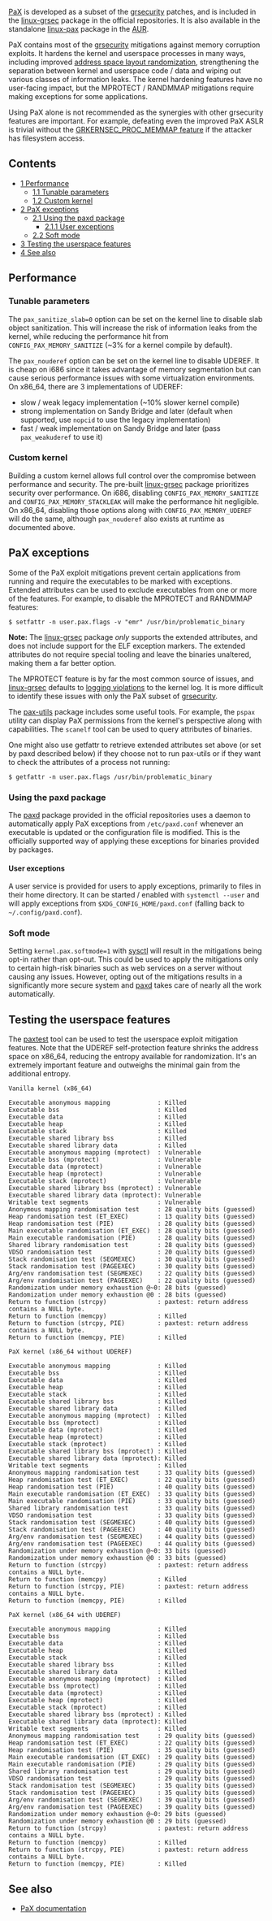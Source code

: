 [PaX](https://en.wikipedia.org/wiki/PaX "wikipedia:PaX") is developed as a subset of the [grsecurity](/index.php/Grsecurity "Grsecurity") patches, and is included in the [linux-grsec](https://www.archlinux.org/packages/?name=linux-grsec) package in the official repositories. It is also available in the standalone [linux-pax](https://aur.archlinux.org/packages/linux-pax/) package in the [AUR](/index.php/AUR "AUR").

PaX contains most of the [grsecurity](/index.php/Grsecurity "Grsecurity") mitigations against memory corruption exploits. It hardens the kernel and userspace processes in many ways, including improved [address space layout randomization](https://en.wikipedia.org/wiki/Address_space_layout_randomization "wikipedia:Address space layout randomization"), strengthening the separation between kernel and userspace code / data and wiping out various classes of information leaks. The kernel hardening features have no user-facing impact, but the MPROTECT / RANDMMAP mitigations require making exceptions for some applications.

Using PaX alone is not recommended as the synergies with other grsecurity features are important. For example, defeating even the improved PaX ASLR is trivial without the [GRKERNSEC_PROC_MEMMAP feature](https://en.wikibooks.org/wiki/Grsecurity/Appendix/Grsecurity_and_PaX_Configuration_Options#Harden_ASLR_against_information_leaks_and_entropy_reduction) if the attacker has filesystem access.

## Contents

*   [1 Performance](#Performance)
    *   [1.1 Tunable parameters](#Tunable_parameters)
    *   [1.2 Custom kernel](#Custom_kernel)
*   [2 PaX exceptions](#PaX_exceptions)
    *   [2.1 Using the paxd package](#Using_the_paxd_package)
        *   [2.1.1 User exceptions](#User_exceptions)
    *   [2.2 Soft mode](#Soft_mode)
*   [3 Testing the userspace features](#Testing_the_userspace_features)
*   [4 See also](#See_also)

## Performance

### Tunable parameters

The `pax_sanitize_slab=0` option can be set on the kernel line to disable slab object sanitization. This will increase the risk of information leaks from the kernel, while reducing the performance hit from `CONFIG_PAX_MEMORY_SANITIZE` (~3% for a kernel compile by default).

The `pax_nouderef` option can be set on the kernel line to disable UDEREF. It is cheap on i686 since it takes advantage of memory segmentation but can cause serious performance issues with some virtualization environments. On x86_64, there are 3 implementations of UDEREF:

*   slow / weak legacy implementation (~10% slower kernel compile)
*   strong implementation on Sandy Bridge and later (default when supported, use `nopcid` to use the legacy implementation)
*   fast / weak implementation on Sandy Bridge and later (pass `pax_weakuderef` to use it)

### Custom kernel

Building a custom kernel allows full control over the compromise between performance and security. The pre-built [linux-grsec](https://www.archlinux.org/packages/?name=linux-grsec) package prioritizes security over performance. On i686, disabling `CONFIG_PAX_MEMORY_SANITIZE` and `CONFIG_PAX_MEMORY_STACKLEAK` will make the performance hit negligible. On x86_64, disabling those options along with `CONFIG_PAX_MEMORY_UDEREF` will do the same, although `pax_nouderef` also exists at runtime as documented above.

## PaX exceptions

Some of the PaX exploit mitigations prevent certain applications from running and require the executables to be marked with exceptions. Extended attributes can be used to exclude executables from one or more of the features. For example, to disable the MPROTECT and RANDMMAP features:

```
$ setfattr -n user.pax.flags -v "emr" /usr/bin/problematic_binary

```

**Note:** The [linux-grsec](https://www.archlinux.org/packages/?name=linux-grsec) package *only* supports the extended attributes, and does not include support for the ELF exception markers. The extended attributes do not require special tooling and leave the binaries unaltered, making them a far better option.

The MPROTECT feature is by far the most common source of issues, and [linux-grsec](https://www.archlinux.org/packages/?name=linux-grsec) defaults to [logging violations](/index.php/Grsecurity#Auditing "Grsecurity") to the kernel log. It is more difficult to identify these issues with only the PaX subset of [grsecurity](/index.php/Grsecurity "Grsecurity").

The [pax-utils](https://www.archlinux.org/packages/?name=pax-utils) package includes some useful tools. For example, the `pspax` utility can display PaX permissions from the kernel's perspective along with capabilities. The `scanelf` tool can be used to query attributes of binaries.

One might also use getfattr to retrieve extended attributes set above (or set by paxd described below) if they choose not to run pax-utils or if they want to check the attributes of a process not running:

```
$ getfattr -n user.pax.flags /usr/bin/problematic_binary

```

### Using the paxd package

The [paxd](https://www.archlinux.org/packages/?name=paxd) package provided in the official repositories uses a daemon to automatically apply PaX exceptions from `/etc/paxd.conf` whenever an executable is updated or the configuration file is modified. This is the officially supported way of applying these exceptions for binaries provided by packages.

#### User exceptions

A user service is provided for users to apply exceptions, primarily to files in their home directory. It can be started / enabled with `systemctl --user` and will apply exceptions from `$XDG_CONFIG_HOME/paxd.conf` (falling back to `~/.config/paxd.conf`).

### Soft mode

Setting `kernel.pax.softmode=1` with [sysctl](/index.php/Sysctl "Sysctl") will result in the mitigations being opt-in rather than opt-out. This could be used to apply the mitigations only to certain high-risk binaries such as web services on a server without causing any issues. However, opting out of the mitigations results in a significantly more secure system and [paxd](https://www.archlinux.org/packages/?name=paxd) takes care of nearly all the work automatically.

## Testing the userspace features

The [paxtest](https://www.archlinux.org/packages/?name=paxtest) tool can be used to test the userspace exploit mitigation features. Note that the UDEREF self-protection feature shrinks the address space on x86_64, reducing the entropy available for randomization. It's an extremely important feature and outweighs the minimal gain from the additional entropy.

 `Vanilla kernel (x86_64)` 
```
Executable anonymous mapping             : Killed
Executable bss                           : Killed
Executable data                          : Killed
Executable heap                          : Killed
Executable stack                         : Killed
Executable shared library bss            : Killed
Executable shared library data           : Killed
Executable anonymous mapping (mprotect)  : Vulnerable
Executable bss (mprotect)                : Vulnerable
Executable data (mprotect)               : Vulnerable
Executable heap (mprotect)               : Vulnerable
Executable stack (mprotect)              : Vulnerable
Executable shared library bss (mprotect) : Vulnerable
Executable shared library data (mprotect): Vulnerable
Writable text segments                   : Vulnerable
Anonymous mapping randomisation test     : 28 quality bits (guessed)
Heap randomisation test (ET_EXEC)        : 13 quality bits (guessed)
Heap randomisation test (PIE)            : 28 quality bits (guessed)
Main executable randomisation (ET_EXEC)  : 28 quality bits (guessed)
Main executable randomisation (PIE)      : 28 quality bits (guessed)
Shared library randomisation test        : 28 quality bits (guessed)
VDSO randomisation test                  : 20 quality bits (guessed)
Stack randomisation test (SEGMEXEC)      : 30 quality bits (guessed)
Stack randomisation test (PAGEEXEC)      : 30 quality bits (guessed)
Arg/env randomisation test (SEGMEXEC)    : 22 quality bits (guessed)
Arg/env randomisation test (PAGEEXEC)    : 22 quality bits (guessed)
Randomization under memory exhaustion @~0: 28 bits (guessed)
Randomization under memory exhaustion @0 : 28 bits (guessed)
Return to function (strcpy)              : paxtest: return address contains a NULL byte.
Return to function (memcpy)              : Killed
Return to function (strcpy, PIE)         : paxtest: return address contains a NULL byte.
Return to function (memcpy, PIE)         : Killed

```
 `PaX kernel (x86_64 without UDEREF)` 
```
Executable anonymous mapping             : Killed
Executable bss                           : Killed
Executable data                          : Killed
Executable heap                          : Killed
Executable stack                         : Killed
Executable shared library bss            : Killed
Executable shared library data           : Killed
Executable anonymous mapping (mprotect)  : Killed
Executable bss (mprotect)                : Killed
Executable data (mprotect)               : Killed
Executable heap (mprotect)               : Killed
Executable stack (mprotect)              : Killed
Executable shared library bss (mprotect) : Killed
Executable shared library data (mprotect): Killed
Writable text segments                   : Killed
Anonymous mapping randomisation test     : 33 quality bits (guessed)
Heap randomisation test (ET_EXEC)        : 22 quality bits (guessed)
Heap randomisation test (PIE)            : 40 quality bits (guessed)
Main executable randomisation (ET_EXEC)  : 33 quality bits (guessed)
Main executable randomisation (PIE)      : 33 quality bits (guessed)
Shared library randomisation test        : 33 quality bits (guessed)
VDSO randomisation test                  : 33 quality bits (guessed)
Stack randomisation test (SEGMEXEC)      : 40 quality bits (guessed)
Stack randomisation test (PAGEEXEC)      : 40 quality bits (guessed)
Arg/env randomisation test (SEGMEXEC)    : 44 quality bits (guessed)
Arg/env randomisation test (PAGEEXEC)    : 44 quality bits (guessed)
Randomization under memory exhaustion @~0: 33 bits (guessed)
Randomization under memory exhaustion @0 : 33 bits (guessed)
Return to function (strcpy)              : paxtest: return address contains a NULL byte.
Return to function (memcpy)              : Killed
Return to function (strcpy, PIE)         : paxtest: return address contains a NULL byte.
Return to function (memcpy, PIE)         : Killed

```
 `PaX kernel (x86_64 with UDEREF)` 
```
Executable anonymous mapping             : Killed
Executable bss                           : Killed
Executable data                          : Killed
Executable heap                          : Killed
Executable stack                         : Killed
Executable shared library bss            : Killed
Executable shared library data           : Killed
Executable anonymous mapping (mprotect)  : Killed
Executable bss (mprotect)                : Killed
Executable data (mprotect)               : Killed
Executable heap (mprotect)               : Killed
Executable stack (mprotect)              : Killed
Executable shared library bss (mprotect) : Killed
Executable shared library data (mprotect): Killed
Writable text segments                   : Killed
Anonymous mapping randomisation test     : 29 quality bits (guessed)
Heap randomisation test (ET_EXEC)        : 22 quality bits (guessed)
Heap randomisation test (PIE)            : 35 quality bits (guessed)
Main executable randomisation (ET_EXEC)  : 29 quality bits (guessed)
Main executable randomisation (PIE)      : 29 quality bits (guessed)
Shared library randomisation test        : 29 quality bits (guessed)
VDSO randomisation test                  : 29 quality bits (guessed)
Stack randomisation test (SEGMEXEC)      : 35 quality bits (guessed)
Stack randomisation test (PAGEEXEC)      : 35 quality bits (guessed)
Arg/env randomisation test (SEGMEXEC)    : 39 quality bits (guessed)
Arg/env randomisation test (PAGEEXEC)    : 39 quality bits (guessed)
Randomization under memory exhaustion @~0: 29 bits (guessed)
Randomization under memory exhaustion @0 : 29 bits (guessed)
Return to function (strcpy)              : paxtest: return address contains a NULL byte.
Return to function (memcpy)              : Killed
Return to function (strcpy, PIE)         : paxtest: return address contains a NULL byte.
Return to function (memcpy, PIE)         : Killed

```

## See also

*   [PaX documentation](https://pax.grsecurity.net/docs/)